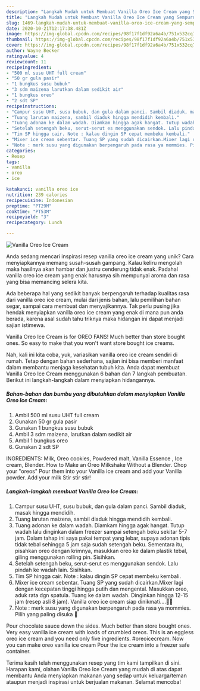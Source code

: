 ```yaml
---
description: "Langkah Mudah untuk Membuat Vanilla Oreo Ice Cream yang Sempurna"
title: "Langkah Mudah untuk Membuat Vanilla Oreo Ice Cream yang Sempurna"
slug: 1469-langkah-mudah-untuk-membuat-vanilla-oreo-ice-cream-yang-sempurna
date: 2020-10-21T12:17:38.481Z
image: https://img-global.cpcdn.com/recipes/98f17f1df92a6a4b/751x532cq70/vanilla-oreo-ice-cream-foto-resep-utama.jpg
thumbnail: https://img-global.cpcdn.com/recipes/98f17f1df92a6a4b/751x532cq70/vanilla-oreo-ice-cream-foto-resep-utama.jpg
cover: https://img-global.cpcdn.com/recipes/98f17f1df92a6a4b/751x532cq70/vanilla-oreo-ice-cream-foto-resep-utama.jpg
author: Wayne Becker
ratingvalue: 4
reviewcount: 11
recipeingredient:
- "500 ml susu UHT full cream"
- "50 gr gula pasir"
- "1 bungkus susu bubuk"
- "3 sdm maizena larutkan dalam sedikit air"
- "1 bungkus oreo"
- "2 sdt SP"
recipeinstructions:
- "Campur susu UHT, susu bubuk, dan gula dalam panci. Sambil diaduk, masak hingga mendidih."
- "Tuang larutan maizena, sambil diaduk hingga mendidih kembali."
- "Tuang adonan ke dalam wadah. Diamkam hingga agak hangat. Tutup wadah lalu dinginkan dalam freezer sampai setengah beku sekitar 5-7 jam. Dalam tahap ini saya pakai tempat yang lebar, supaya adonan tipis tidak tebal sehingga 5 jam saja sudah setengah beku. Sementara itu, pisahkan oreo dengan krimnya, masukkan oreo ke dalam plastik tebal, giling menggunakan rolling pin. Sisihkan."
- "Setelah setengah beku, serut-serut es menggunakan sendok. Lalu pindah ke wadah lain. Sisihkan."
- "Tim SP hingga cair. Note : kalau dingin SP cepat membeku kembali."
- "Mixer ice cream sebentar. Tuang SP yang sudah dicairkan.Mixer lagi dengan kecepatan tinggi hingga putih dan mengental. Masukkan oreo, aduk rata dgn spatula. Tuang ke dalam wadah. Dinginkan hingga 12-15 jam (resep asli 8 jam). Vanilla oreo ice cream siap dinikmati....🍦🍦"
- "Note : merk susu yang digunakan berpengaruh pada rasa ya mommies. Pilih yang paling disuka 🤗"
categories:
- Resep
tags:
- vanilla
- oreo
- ice

katakunci: vanilla oreo ice 
nutrition: 239 calories
recipecuisine: Indonesian
preptime: "PT29M"
cooktime: "PT53M"
recipeyield: "3"
recipecategory: Lunch

---
```



![Vanilla Oreo Ice Cream](https://img-global.cpcdn.com/recipes/98f17f1df92a6a4b/751x532cq70/vanilla-oreo-ice-cream-foto-resep-utama.jpg)

Anda sedang mencari inspirasi resep vanilla oreo ice cream yang unik? Cara menyiapkannya memang susah-susah gampang. Kalau keliru mengolah maka hasilnya akan hambar dan justru cenderung tidak enak. Padahal vanilla oreo ice cream yang enak harusnya sih mempunyai aroma dan rasa yang bisa memancing selera kita.

Ada beberapa hal yang sedikit banyak berpengaruh terhadap kualitas rasa dari vanilla oreo ice cream, mulai dari jenis bahan, lalu pemilihan bahan segar, sampai cara membuat dan menyajikannya. Tak perlu pusing jika hendak menyiapkan vanilla oreo ice cream yang enak di mana pun anda berada, karena asal sudah tahu triknya maka hidangan ini dapat menjadi sajian istimewa.

Vanilla Oreo Ice Cream is for OREO FANS! Much better than store bought ones. So easy to make that you won&#39;t want store bought ice creams.


Nah, kali ini kita coba, yuk, variasikan vanilla oreo ice cream sendiri di rumah. Tetap dengan bahan sederhana, sajian ini bisa memberi manfaat dalam membantu menjaga kesehatan tubuh kita. Anda dapat membuat Vanilla Oreo Ice Cream menggunakan 6 bahan dan 7 langkah pembuatan. Berikut ini langkah-langkah dalam menyiapkan hidangannya.

<!--inarticleads1-->

##### Bahan-bahan dan bumbu yang dibutuhkan dalam menyiapkan Vanilla Oreo Ice Cream:

1. Ambil 500 ml susu UHT full cream
1. Gunakan 50 gr gula pasir
1. Gunakan 1 bungkus susu bubuk
1. Ambil 3 sdm maizena, larutkan dalam sedikit air
1. Ambil 1 bungkus oreo
1. Gunakan 2 sdt SP


INGREDIENTS: Milk, Oreo cookies, Powdered malt, Vanilla Essence , Ice cream, Blender. How to Make an Oreo Milkshake Without a Blender. Chop your &#34;oreos&#34; Pour them into your Vanilla ice cream and add your Vanilla powder. Add your milk Stir stir stir! 

<!--inarticleads2-->

##### Langkah-langkah membuat Vanilla Oreo Ice Cream:

1. Campur susu UHT, susu bubuk, dan gula dalam panci. Sambil diaduk, masak hingga mendidih.
1. Tuang larutan maizena, sambil diaduk hingga mendidih kembali.
1. Tuang adonan ke dalam wadah. Diamkam hingga agak hangat. Tutup wadah lalu dinginkan dalam freezer sampai setengah beku sekitar 5-7 jam. Dalam tahap ini saya pakai tempat yang lebar, supaya adonan tipis tidak tebal sehingga 5 jam saja sudah setengah beku. Sementara itu, pisahkan oreo dengan krimnya, masukkan oreo ke dalam plastik tebal, giling menggunakan rolling pin. Sisihkan.
1. Setelah setengah beku, serut-serut es menggunakan sendok. Lalu pindah ke wadah lain. Sisihkan.
1. Tim SP hingga cair. Note : kalau dingin SP cepat membeku kembali.
1. Mixer ice cream sebentar. Tuang SP yang sudah dicairkan.Mixer lagi dengan kecepatan tinggi hingga putih dan mengental. Masukkan oreo, aduk rata dgn spatula. Tuang ke dalam wadah. Dinginkan hingga 12-15 jam (resep asli 8 jam). Vanilla oreo ice cream siap dinikmati....🍦🍦
1. Note : merk susu yang digunakan berpengaruh pada rasa ya mommies. Pilih yang paling disuka 🤗


Pour chocolate sauce down the sides. Much better than store bought ones. Very easy vanilla ice cream with loads of crumbled oreos. This is an eggless oreo ice cream and you need only five ingredients. #oreoicecream. Now you can make oreo vanilla ice cream Pour the ice cream into a freezer safe container. 

Terima kasih telah menggunakan resep yang tim kami tampilkan di sini. Harapan kami, olahan Vanilla Oreo Ice Cream yang mudah di atas dapat membantu Anda menyiapkan makanan yang sedap untuk keluarga/teman ataupun menjadi inspirasi untuk berjualan makanan. Selamat mencoba!
